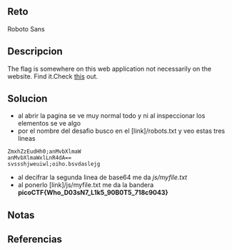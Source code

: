 
## Reto
Roboto Sans

## Descripcion
The flag is somewhere on this web application not necessarily on the website. Find it.Check [this](http://saturn.picoctf.net:61362/) out.

## Solucion
- al abrir la pagina se ve muy normal todo y ni al inspeccionar los elementos se ve algo
- por el nombre del desafio busco en el [link]/robots.txt y veo estas tres lineas
```
ZmxhZzEudHh0;anMvbXlmaW
anMvbXlmaWxlLnR4dA==
svssshjweuiwl;oiho.bsvdaslejg
```
- al decifrar la segunda linea de base64 me da *js/myfile.txt*
- al ponerlo [link]/js/myfile.txt me da la bandera **picoCTF{Who_D03sN7_L1k5_90B0T5_718c9043}**
## Notas

## Referencias
